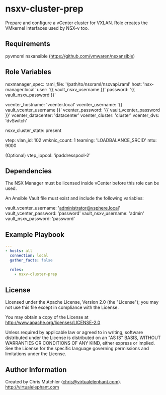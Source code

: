 nsxv-cluster-prep
=========

Prepare and configure a vCenter cluster for VXLAN. Role creates the VMkernel interfaces used by NSX-v too.

Requirements
------------

pyvmomi
nsxansible (https://github.com/vmwaren/nsxansible)

Role Variables
--------------

nsxmanager_spec:
  raml_file: '/path/to/nsxraml/nsxvapi.raml'
  host: 'nsx-manager.local'
  user: '{{ vault_nsxv_username }}'
  password: '{{ vault_nsxv_password }}'

vcenter_hostname: 'vcenter.local'
vcenter_username: '{{ vault_vcenter_username }}'
vcenter_password: '{{ vault_vcenter_password }}'
vcenter_datacenter: 'datacenter'
vcenter_cluster: 'cluster'
vcenter_dvs: 'dvSwitch'

nsxv_cluster_state: present

vtep:
  vlan_id: 102
  vmknic_count: 1
  teaming: 'LOADBALANCE_SRCID'
  mtu: 9000

(Optional) vtep_ippool: 'ipaddresspool-2'

Dependencies
------------

The NSX Manager must be licensed inside vCenter before this role can be used.

An Ansible Vault file must exist and include the following variables:

vault_vcenter_username: 'administrator@vsphere.local'
vault_vcenter_password: 'password'
vault_nsxv_username: 'admin'
vault_nsxv_password: 'password'


Example Playbook
----------------

```yaml
---
- hosts: all
  connection: local
  gather_facts: false
  
  roles:
    - nsxv-cluster-prep
```

License
-------

Licensed under the Apache License, Version 2.0 (the "License");
you may not use this file except in compliance with the License.

You may obtain a copy of the License at
   http://www.apache.org/licenses/LICENSE-2.0

Unless required by applicable law or agreed to in writing, software
distributed under the License is distributed on an "AS IS" BASIS,
WITHOUT WARRANTIES OR CONDITIONS OF ANY KIND, either express or implied.
See the License for the specific language governing permissions and
limitations under the License.

Author Information
------------------

Created by Chris Mutchler (chris@virtualelephant.com). http://virtualelephant.com